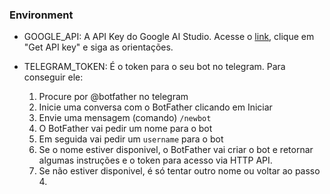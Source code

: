 


### Environment

- GOOGLE_API:
    A API Key do Google AI Studio. Acesse o [link](https://aistudio.google.com/), clique em "Get API key" e siga as orientações.

- TELEGRAM_TOKEN:
    É o token para o seu bot no telegram. Para conseguir ele:
    1. Procure por @botfather no telegram
    2. Inicie uma conversa com o BotFather clicando em Iniciar
    3. Envie uma mensagem (comando) `/newbot`
    4. O BotFather vai pedir um nome para o bot
    5. Em seguida vai pedir um `username` para o bot
    6. Se o nome estiver disponivel, o BotFather vai criar o bot e retornar algumas instruções e o token para acesso via HTTP API.
    7. Se não estiver disponivel, é só tentar outro nome ou voltar ao passo 4.


